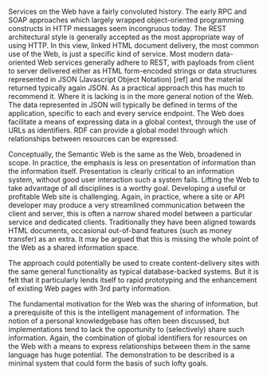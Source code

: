 Services on the Web have a fairly convoluted history. The early RPC and SOAP approaches which largely wrapped object-oriented programming constructs in HTTP messages seem incongruous today. The REST architectural style is generally accepted as the most appropriate way of using HTTP. In this view, linked HTML document delivery, the most common use of the Web, is just a specific kind of service.
Most modern data-oriented Web services generally adhere to REST, with payloads from client to server delivered either as HTML form-encoded strings or data structures represented in JSON (Javascript Object Notation) [ref] and the material returned typically again JSON. 
As a practical approach this has much to recommend it. Where it is lacking is in the more general notion of the Web. The data represented in JSON will typically be defined in terms of the application, specific to each and every service endpoint. The Web does facilitate a means of expressing data in a global context, through the use of URLs as identifiers. RDF can provide a global model through which relationships between resources can be expressed.

Conceptually, the Semantic Web is the same as the Web, broadened in scope. In practice, the emphasis is less on presentation of information than the information itself. Presentation is clearly critical to an information system, without good user interaction such a system fails. Lifting the Web to take advantage of all disciplines is a worthy goal.
Developing a useful or profitable Web site is challenging. 
Again, in practice, where a site or API developer may produce a very streamlined communication between the client and server, this is often a narrow shared model between a particular service and dedicated clients. Traditionally they have been aligned towards HTML documents, occasional out-of-band features (such as money transfer) as an extra. It may be argued that this is missing the whole point of the Web as a shared information space.

The approach could potentially be used to create content-delivery sites with the same general functionality as typical database-backed systems. But it is felt that it particularly lends itself to rapid prototyping and the enhancement of existing Web pages with 3rd party information.     

The fundamental motivation for the Web was the sharing of information, but a prerequisite of this is the intelligent management of information. The notion of a personal knowledgebase has often been discussed, but implementations tend to lack the opportunity to (selectively) share such information. Again, the combination of global identifiers for resources on the Web with a means to express relationships between them in the same language has huge potential.
The demonstration to be described is a minimal system that could form the basis of such lofty goals. 

